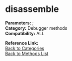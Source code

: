 # disassemble

**Parameters:** ;  
**Category:** Debugger methods  
**Compatibility:** ALL  

**Reference Link:**  
[Back to Categories](../categories/debugger_methods.md)  
[Back to Methods List](../../SUMMARY.md)
